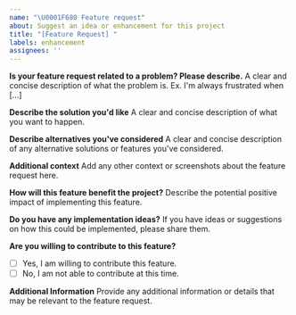```yaml
---
name: "\U0001F680 Feature request"
about: Suggest an idea or enhancement for this project
title: "[Feature Request] "
labels: enhancement
assignees: ''
---
```


**Is your feature request related to a problem? Please describe.**
A clear and concise description of what the problem is. Ex. I'm always frustrated when [...]

**Describe the solution you'd like**
A clear and concise description of what you want to happen.

**Describe alternatives you've considered**
A clear and concise description of any alternative solutions or features you've considered.

**Additional context**
Add any other context or screenshots about the feature request here.

**How will this feature benefit the project?**
Describe the potential positive impact of implementing this feature.

**Do you have any implementation ideas?**
If you have ideas or suggestions on how this could be implemented, please share them.

**Are you willing to contribute to this feature?**
- [ ] Yes, I am willing to contribute this feature.
- [ ] No, I am not able to contribute at this time.

**Additional Information**
Provide any additional information or details that may be relevant to the feature request.
